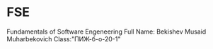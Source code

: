 # FSE
Fundamentals of Software Engeneering
Full Name: Bekishev Musaid Muharbekovich
Class:"ПИЖ-б-о-20-1"